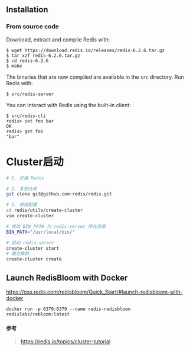 ## Installation



### From source code

Download, extract and compile Redis with:

```
$ wget https://download.redis.io/releases/redis-6.2.6.tar.gz
$ tar xzf redis-6.2.6.tar.gz
$ cd redis-6.2.6
$ make
```



The binaries that are now compiled are available in the `src` directory. Run Redis with:

```
$ src/redis-server
```

You can interact with Redis using the built-in client:

```
$ src/redis-cli
redis> set foo bar
OK
redis> get foo
"bar"
```



# Cluster启动

```bash
# 1. 安装 Redis

# 2. 复制仓库
git clone git@github.com:redis/redis.git

# 3. 修改配置
cd redis/utils/create-cluster
vim create-cluster

# 修改 BIN_PATH 为 redis-server 所在目录
BIN_PATH="/usr/local/bin/"

# 启动 redis-server
create-cluster start
# 建立集群
create-cluster create
```





## Launch RedisBloom with Docker

https://oss.redis.com/redisbloom/Quick_Start/#launch-redisbloom-with-docker

```
docker run -p 6379:6379 --name redis-redisbloom redislabs/rebloom:latest
```



#### 参考

> https://redis.io/topics/cluster-tutorial
